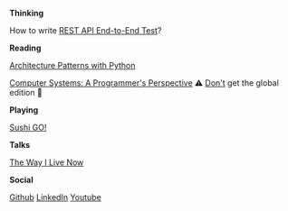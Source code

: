 **Thinking**

How to write [REST API End-to-End Test](https://martinfowler.com/articles/practical-test-pyramid.html#RestApiEnd-to-endTest)?

**Reading**

[Architecture Patterns with Python](https://www.amazon.co.uk/Enterprise-Architecture-Patterns-Python-Adapters/dp/1492052205)

[Computer Systems: A Programmer's Perspective](https://www.amazon.co.uk/Computer-Systems-Programmers-Randal-Bryant/dp/013409266X) ⚠️ [Don't](http://csapp.cs.cmu.edu/3e/errata.html) get the global edition 🐛

**Playing**

[Sushi GO!](https://boardgamegeek.com/boardgame/133473/sushi-go)

**Talks**

[The Way I Live Now](https://www.youtube.com/watch?v=C1g-WLK7mF0)

**Social**

[Github](https://github.com/ynotstartups) [LinkedIn](https://www.linkedin.com/in/yuhaotigerhuang/) [Youtube](https://www.youtube.com/channel/UCQE6i7tcSbBQMD8KSeUQYvQ)
